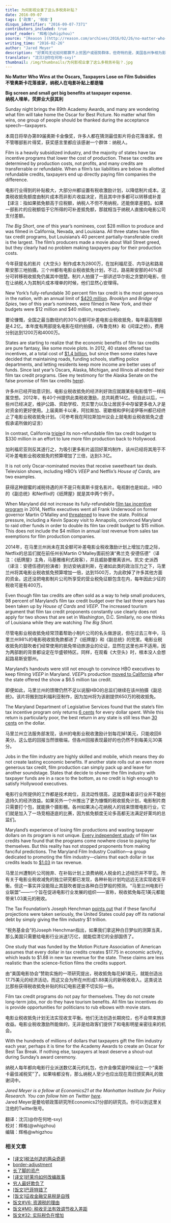 ```yaml
---
title: 为何影视业拿了这么多税务补贴？
date: 2016-09-07
tags: ['政策', '税收']
disqus_identifier: "2016-09-07-7371"
contributors_included: true
proof_reader: "辉格(@whigzhou)"
source: "[Reason ](http://reason.com/archives/2016/02/26/no-matter-who-wins-at-the-oscars-taxpaye)"
writing_time: "2016-02-26"
author: "Jared Meyer"
description: "好莱坞无论如何都算不上贫困户或弱势群体，但奇特的是，美国各州争相为影视制片商提供税务补贴，以说服他们在本州拍摄外景，相互攀比之下，补贴额越来越高，据说这可以提升当地旅游业，可实际上并没有任何经验证据支持这一点，那么这事情究竟为何会发生呢？"
translator: "沈沉(@你在何地-sxy)"
thumbnail: /img/thumbnails/为何影视业拿了这么多税务补贴？.jpg
---
```


**No Matter Who Wins at the Oscars, Taxpayers Lose on Film Subsidies**  
**不管奥斯卡花落谁家，纳税人在电影补贴上都是输**

**Big screen and small get big benefits at taxpayer expense.**  
**纳税人埋单，荧屏业大获其利**

Sunday night brings the 89th Academy Awards, and many are wondering what film will take home the Oscar for Best Picture. No matter what film wins, one group of people should be thanked during the acceptance speech—taxpayers.

本周日将举办第89届奥斯卡金像奖，许多人都在猜测最佳影片将会花落谁家。但不管哪部影片得奖，获奖感言里都应该感谢一个群体：纳税人。

Film is a heavily subsidized industry, and the majority of states have tax incentive programs that lower the cost of production. These tax credits are determined by production costs, not profits, and many credits are transferrable or refundable. When a film’s tax liabilities are below its allotted refundable credits, taxpayers end up directly paying film companies the difference.

电影行业得到的补贴极大，大部分州都设置有税收激励计划，以降低制片成本。这类税收抵免额度由制片成本而非影片收益决定，而且其中许多都可以转移或补差【译注：指如果抵免额高于应税额，纳税人不但不用纳税，还能倒拿差额】。如果一部影片的应税额低于它所得的可补差抵免额，那就相当于纳税人直接向电影公司支付差额。

*The Big Short*, one of this year’s nominees, cost $28 million to produce and was filmed in California, Nevada, and Louisiana. All three states have film tax credit programs, but Louisiana’s 40 percent partially-transferable credit is the largest. The film’s producers made a movie about Wall Street greed, but they clearly had no problem making taxpayers pay for their production costs.

今年获提名的影片《大空头》制作成本为2800万，在加利福尼亚、内华达和路易斯安那三地拍摄。三个州都有电影业税收抵免计划，不过，路易斯安那的40%部分可转移税收抵免仍属其中翘楚。制片人拍摄了一部讲述华尔街之贪婪的电影，但在让纳税人为其制片成本埋单的时候，他们显然心安理得。

New York’s fully-refundable 30 percent film tax credit is the most generous in the nation, with an annual limit of [$420 million](http://esd.ny.gov/BusinessPrograms/filmCredit.html). *Brooklyn* and *Bridge of Spies*, two of this year’s nominees, were filmed in New York, and their budgets were $12 million and $40 million, respectively.

要论慷慨，全国之最当数纽约的30%全额可补差电影业税收抵免，每年最高限额是4.2亿。本年度有两部提名电影在纽约拍摄，《布鲁克林》和《间谍之桥》，费用分别达到1200万和4000万。

States are starting to realize that the economic benefits of film tax credits are pure fantasy, like some movie plots. In 2012, 40 states offered tax incentives, at a total cost of [$1.4 billion](http://taxfoundation.org/article/more-states-abandon-film-tax-incentives-programs-ineffectiveness-becomes-more-apparent), but since then some states have decided that maintaining roads, funding schools, staffing police departments, and letting residents keep more income are better uses of funds. Since last year’s Oscars, Alaska, Michigan, and Illinois all ended their film tax credit programs. (See my testimony for the Alaska Senate on the false promise of film tax credits [here](http://www.akleg.gov/basis/Meeting/Detail?Meeting=SL%26C%202015-02-24%2013:30:00)).

许多州已经开始意识到，电影业税收抵免的经济利好效应就跟某些电影情节一样纯属空想。2012年，有40个州提供此类税收激励，总共耗费14亿。但自此以后，一些州已经决定，维护公路、资助学校、充实警力以及让居民手中存留更多收入才是对资金的更好使用。上届奥斯卡以来，阿拉斯加、密歇根和伊利诺伊等州都已经终止了电影业税收抵免计划。（可参考我在阿拉斯加州议会上就电影业税收抵免之虚假承诺所做的证言）

In contrast, California [triple](http://www.film.ca.gov/Incentives.htm)d its non-refundable film tax credit budget to $330 million in an effort to lure more film production back to Hollywood.

加利福尼亚则反其道行之，为吸引更多影片返回好莱坞制作，该州已经将其用于不可补差电影业税收抵免的预算增加了三倍，达到3.3亿。

It is not only Oscar-nominated movies that receive sweetheart tax deals. Television shows, including HBO’s *VEEP* and Netflix’s *House of Cards,* are two examples.

获得这种甜蜜的减税待遇的并不是只有奥斯卡提名影片。电视剧也是如此，HBO的《副总统》和Netflix的《纸牌屋》就是其中两个例子。

When Maryland did not increase its fully-refundable [film tax incentive program](http://www.marylandfilm.org/FilmProductionEmploymentAct.html) in 2014, Netflix executives went all Frank Underwood on former governor Martin O’Malley and [threatened](http://thefederalist.com/2015/03/12/if-you-watch-house-of-cards-thank-maryland-taxpayers/) to leave the state. Political pressure, including a Kevin Spacey visit to Annapolis, convinced Maryland to raid other funds in order to double its film tax credit budget to $15 million. This does not include the $4 million in annual lost revenue from sales tax exemptions for film production companies.

2014年，在马里兰州尚未在其全额可补差电影业税收激励计划上增加力度之际，Netflix的总监们就在前任州长Martin O’Malley面前扮演“弗兰克·安德伍德”（译注：《纸牌屋》主角，马基雅维利式政客），并且威胁要撤离该州。凯文·史派西（译注：安德伍德的扮演者）到访安纳波利斯，在诸如此类的政治压力之下，马里兰州将其电影业税收抵免预算增加一倍，达到1500万，为此砍掉了许多其他方面的资金。这还没把电影制片公司所享受的营业税免征额包含在内，每年因此少征的税收可是有400万。

Even though film tax credits are often sold as a way to help small producers, 98 percent of Maryland’s film tax credit budget over the last three years has been taken up by *House of Cards* and *VEEP*. The increased tourism argument that film tax credit proponents constantly use clearly does not apply for two shows that are set in Washington, D.C. Similarly, no one thinks of Louisiana while they are watching *The Big Short.*

尽管电影业税收抵免经常顶着帮助小制片公司的名头做游说，但在过去三年中，马里兰州98%的电影税收抵免款都进了《纸牌屋》和《副总统》的兜里。电影业税收抵免的鼓吹者们经常使用的抵免带动旅游业的论证，显然在这里也并不适用，因为两部剧的背景都设定在华盛顿特区。同样，在观看《大空头》时，根本没人会想起路易斯安那州。

Maryland’s handouts were still not enough to convince HBO executives to keep filming *VEEP* in Maryland. *VEEP*’s production [moved to California](http://townhall.com/columnists/jaredmeyer/2015/06/05/maryland-should-let-hbos-veep-go-to-hollywood-n2008266/page/full) after the state offered the show a $6.5 million tax credit.

即便如此，马里兰州的馈赠仍然不足以说服HBO的总监们继续在该州拍摄《副总统》。该片将搬到加利福利亚制作，因为加州将为该剧提供650万的税收抵免。

The Maryland Department of Legislative Services found that the state’s film tax incentive program only returns [6 cents](http://dls.state.md.us/data/polanasubare/polanasubare_taxnfispla/Evaluation-of-the-Maryland-Film-Production-Activity-Tax-Credit.pdf) for every dollar spent. While this return is particularly poor, the best return in any state is still less than [30 cents](http://taxfoundation.org/article/motion-picture-association-attacks-tax-foundation-critique-film-tax-subsidies) on the dollar.

马里兰州立法服务部发现，该州的电影业税收激励计划每花掉1美元，只能收回6美分。这么低的回报当然很极端，但各州回报表现最好的也仍然不到每美元30美分。

Jobs in the film industry are highly skilled and mobile, which means they do not create lasting economic benefits. If another state rolls out an even more generous tax credit, film production can simply pack up and leave for another soundstage. States that decide to shower the film industry with taxpayer funds are in a race to the bottom, as no credit is high enough to satisfy Hollywood executives.

电影行业所提供的工作都是技术岗位，且流动性很高，这就意味着该行业并不能创造持久的经济效益。如果另外一个州推出了更为慷慨的税收抵免计划，电影制片商只需要打个包，就能换个摄影棚。各州如果决心花纳税人的钱来馈赠电影行业，它们就是加入了一场竞相逐底的比赛，因为抵免额度无论多高都无法满足好莱坞的总监们。

Maryland’s experience of losing film productions and wasting taxpayer dollars on its program is not unique. [Every independent study](http://taxfoundation.org/article/motion-picture-association-attacks-tax-foundation-critique-film-tax-subsidies) of film tax credits have found that the programs come nowhere close to paying for themselves. But this reality has not stopped proponents from making fanciful predictions. The Maryland Film Industry Coalition—a group dedicated to promoting the film industry—claims that each dollar in tax credits leads to [$1.03](http://baltimorefilm.com/uploads/File/2014_RESI_Economic_Impact_Analysis.pdf) in tax revenue.

马里兰州遭制片公司抛弃、在补贴计划上浪费纳税人税金的上述经历并不罕见。所有关于电影业税收减免的独立研究都已发现，各种补贴计划均远远无法实现收支平衡。但这一事实并没能阻止其鼓吹者提出各种白日梦般的预测。“马里兰州电影行业联盟”——一个旨在促进电影行业发展的组织——宣称，税收抵免每花1美元都能带来1.03美元的税收。

The Tax Foundation’s Joseph Henchman [points out](http://taxfoundation.org/article/motion-picture-association-attacks-tax-foundation-critique-film-tax-subsidies) that if these fanciful projections were taken seriously, the United States could pay off its national debt by simply giving the film industry $1 trillion.

“税务基金会”的Joseph Henchman指出，如果我们拿这种白日梦似的测算当真，那么美国只需要给电影行业派送1万亿，就能偿清它的全部国债了。

One study that was funded by the Motion Picture Association of American assumes that every dollar in tax credits creates $17.75 in economic activity, which leads to $1.88 in new tax revenue for the state. These claims are less realistic than the science-fiction films the credits support.

由“美国电影协会”赞助实施的一项研究提出，税收抵免每花掉1美元，就能创造出17.75美元的经济活动，而这又会为所在州形成1.88美元的新税收收入。这类说法比那些获得税收抵免补贴的科幻电影还要不切实际一些。

Film tax credit programs do not pay for themselves. They do not create long-term jobs, nor do they have tourism benefits. All film tax incentives do is provide opportunities for politicians to rub elbows with movie stars.

电影业税收抵免计划无法实现收支平衡。他们无法创造长期岗位，也不会带来旅游收益。电影业税收激励所能做的，无非是给政客们提供了和电影明星亲密往来的机会。

With the hundreds of millions of dollars that taxpayers gift the film industry each year, perhaps it is time for the Academy Awards to create an Oscar for Best Tax Break. If nothing else, taxpayers at least deserve a shout-out during Sunday’s award ceremony.

纳税人每年都向电影行业派送数亿美元的礼包，也许金像奖是时候设立一个“奥斯卡最佳减税奖”了。如果啥都没有，那么纳税人至少也应出现在周日颁奖典礼的致谢词中。

*Jared Meyer is a fellow at Economics21 at the Manhattan Institute for Policy Research. You can follow him on Twitter [here](https://twitter.com/jaredmeyer10)*.  
Jared Meyer是曼哈顿政策研究所Economics21分部的研究员。你可以到这里关注他的Twitter账号。


翻译：沈沉(@你在何地-sxy)  
校对：辉格(@whigzhou)  
编辑：辉格@whigzhou


### 相关文章

* [[译文]税法创造的两朵奇葩](https://headsalon.org/archives/7556.html "[译文]税法创造的两朵奇葩")
* [border-adjustment](https://headsalon.org/archives/7673.html "border-adjustment")
* [长了脚的资产](https://headsalon.org/archives/7611.html "长了脚的资产")
* [[译文]好莱坞如何改编故事](https://headsalon.org/archives/7382.html "[译文]好莱坞如何改编故事")
* [穷人最好欺负了](https://headsalon.org/archives/7050.html "穷人最好欺负了")
* [[饭文]巴菲特错了](https://headsalon.org/archives/4268.html "[饭文]巴菲特错了")
* [[饭文]征收金融交易税是自残](https://headsalon.org/archives/3608.html "[饭文]征收金融交易税是自残")
* [饭文#V6: 资源税的理由](https://headsalon.org/archives/2100.html "饭文#V6: 资源税的理由")
* [饭文#M0: 税收无法有效调节收入差距](https://headsalon.org/archives/726.html "饭文#M0: 税收无法有效调节收入差距")
* [饭文#32: 实际税负在增加](https://headsalon.org/archives/622.html "饭文#32: 实际税负在增加")
